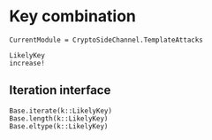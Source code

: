 # Key combination
```@meta
CurrentModule = CryptoSideChannel.TemplateAttacks
```

```@docs
LikelyKey
increase!
```

## Iteration interface
```@docs
Base.iterate(k::LikelyKey)
Base.length(k::LikelyKey)
Base.eltype(k::LikelyKey)
```